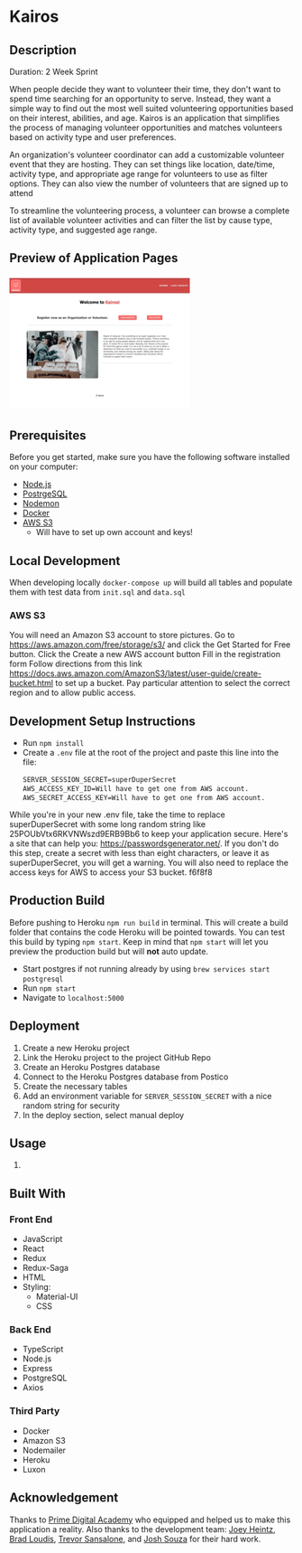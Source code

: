 # Kairos

## Description

Duration: 2 Week Sprint

When people decide they want to volunteer their time, they don't want to spend time searching for an opportunity to serve.
Instead, they want a simple way to find out the most well suited volunteering opportunities based on their interest, abilities, and age.
Kairos is an application that simplifies the process of managing volunteer opportunities and matches volunteers based on activity type and user preferences.

An organization's volunteer coordinator can add a customizable volunteer event that they are hosting.
They can set things like location, date/time, activity type, and appropriate age range for volunteers to use as filter options.
They can also view the number of volunteers that are signed up to attend

To streamline the volunteering process, a volunteer can browse a complete list of available volunteer activities and can filter the list by cause type, activity type, and suggested age range.

## Preview of Application Pages

### ![](Kairos.gif)

## Prerequisites

Before you get started, make sure you have the following software installed on your computer:

- [Node.js](https://nodejs.org/en/)
- [PostrgeSQL](https://www.postgresql.org/)
- [Nodemon](https://nodemon.io/)
- [Docker](https://www.docker.com/)
- [AWS S3](https://aws.amazon.com/free/storage/s3/)
  - Will have to set up own account and keys!

## Local Development

When developing locally `docker-compose up` will build all tables and populate them with test data from `init.sql` and `data.sql`

### AWS S3

You will need an Amazon S3 account to store pictures. Go to https://aws.amazon.com/free/storage/s3/ and click the Get Started for Free button. Click the Create a new AWS account button Fill in the registration form Follow directions from this link https://docs.aws.amazon.com/AmazonS3/latest/user-guide/create-bucket.html to set up a bucket. Pay particular attention to select the correct region and to allow public access.

## Development Setup Instructions

- Run `npm install`
- Create a `.env` file at the root of the project and paste this line into the file:
  ```
  SERVER_SESSION_SECRET=superDuperSecret
  AWS_ACCESS_KEY_ID=Will have to get one from AWS account.
  AWS_SECRET_ACCESS_KEY=Will have to get one from AWS account.
  ```

While you're in your new .env file, take the time to replace superDuperSecret with some long random string like 25POUbVtx6RKVNWszd9ERB9Bb6 to keep your application secure. Here's a site that can help you: https://passwordsgenerator.net/. If you don't do this step, create a secret with less than eight characters, or leave it as superDuperSecret, you will get a warning. You will also need to replace the access keys for AWS to access your S3 bucket.
f6f8f8

## Production Build

Before pushing to Heroku `npm run build` in terminal. This will create a build folder that contains the code Heroku will be pointed towards. You can test this build by typing `npm start`. Keep in mind that `npm start` will let you preview the production build but will **not** auto update.

- Start postgres if not running already by using `brew services start postgresql`
- Run `npm start`
- Navigate to `localhost:5000`

## Deployment

1. Create a new Heroku project
1. Link the Heroku project to the project GitHub Repo
1. Create an Heroku Postgres database
1. Connect to the Heroku Postgres database from Postico
1. Create the necessary tables
1. Add an environment variable for `SERVER_SESSION_SECRET` with a nice random string for security
1. In the deploy section, select manual deploy

## Usage

1.

## Built With

### Front End

- JavaScript
- React
- Redux
- Redux-Saga
- HTML
- Styling:
  - Material-UI
  - CSS

### Back End

- TypeScript
- Node.js
- Express
- PostgreSQL
- Axios

### Third Party

- Docker
- Amazon S3
- Nodemailer
- Heroku
- Luxon

## Acknowledgement

Thanks to [Prime Digital Academy](www.primeacademy.io) who equipped and helped us to make this application a reality. Also thanks to the development team: [Joey Heintz](https://github.com/joeheintz45), [Brad Loudis](https://github.com/bradloudis), [Trevor Sansalone](https://github.com/trevorks1), and [Josh Souza](https://github.com/jdjsouza) for their hard work.
